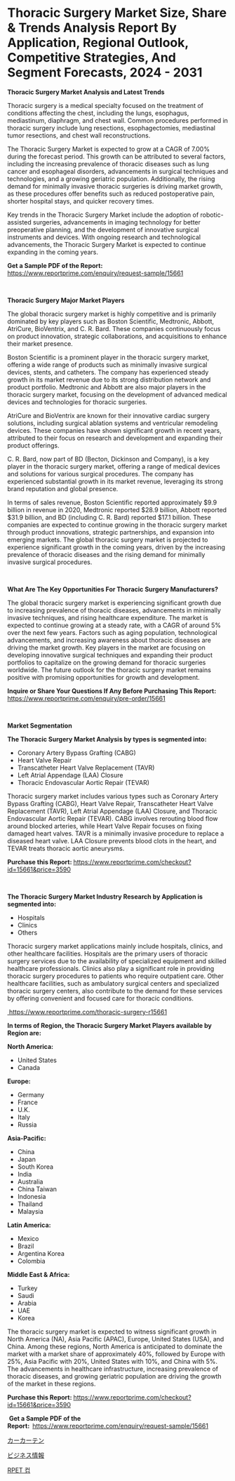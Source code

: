 <p><h1>Thoracic Surgery Market Size, Share & Trends Analysis Report By Application, Regional Outlook, Competitive Strategies, And Segment Forecasts, 2024 - 2031</h1></p><p><strong>Thoracic Surgery Market Analysis and Latest Trends</strong></p>
<p><p>Thoracic surgery is a medical specialty focused on the treatment of conditions affecting the chest, including the lungs, esophagus, mediastinum, diaphragm, and chest wall. Common procedures performed in thoracic surgery include lung resections, esophagectomies, mediastinal tumor resections, and chest wall reconstructions.</p><p>The Thoracic Surgery Market is expected to grow at a CAGR of 7.00% during the forecast period. This growth can be attributed to several factors, including the increasing prevalence of thoracic diseases such as lung cancer and esophageal disorders, advancements in surgical techniques and technologies, and a growing geriatric population. Additionally, the rising demand for minimally invasive thoracic surgeries is driving market growth, as these procedures offer benefits such as reduced postoperative pain, shorter hospital stays, and quicker recovery times.</p><p>Key trends in the Thoracic Surgery Market include the adoption of robotic-assisted surgeries, advancements in imaging technology for better preoperative planning, and the development of innovative surgical instruments and devices. With ongoing research and technological advancements, the Thoracic Surgery Market is expected to continue expanding in the coming years.</p></p>
<p><strong>Get a Sample PDF of the Report:&nbsp;</strong> <a href="https://www.reportprime.com/enquiry/request-sample/15661">https://www.reportprime.com/enquiry/request-sample/15661</a></p>
<p>&nbsp;</p>
<p><strong>Thoracic Surgery Major Market Players</strong></p>
<p><p>The global thoracic surgery market is highly competitive and is primarily dominated by key players such as Boston Scientific, Medtronic, Abbott, AtriCure, BioVentrix, and C. R. Bard. These companies continuously focus on product innovation, strategic collaborations, and acquisitions to enhance their market presence.</p><p>Boston Scientific is a prominent player in the thoracic surgery market, offering a wide range of products such as minimally invasive surgical devices, stents, and catheters. The company has experienced steady growth in its market revenue due to its strong distribution network and product portfolio. Medtronic and Abbott are also major players in the thoracic surgery market, focusing on the development of advanced medical devices and technologies for thoracic surgeries.</p><p>AtriCure and BioVentrix are known for their innovative cardiac surgery solutions, including surgical ablation systems and ventricular remodeling devices. These companies have shown significant growth in recent years, attributed to their focus on research and development and expanding their product offerings.</p><p>C. R. Bard, now part of BD (Becton, Dickinson and Company), is a key player in the thoracic surgery market, offering a range of medical devices and solutions for various surgical procedures. The company has experienced substantial growth in its market revenue, leveraging its strong brand reputation and global presence.</p><p>In terms of sales revenue, Boston Scientific reported approximately $9.9 billion in revenue in 2020, Medtronic reported $28.9 billion, Abbott reported $31.9 billion, and BD (including C. R. Bard) reported $17.1 billion. These companies are expected to continue growing in the thoracic surgery market through product innovations, strategic partnerships, and expansion into emerging markets. The global thoracic surgery market is projected to experience significant growth in the coming years, driven by the increasing prevalence of thoracic diseases and the rising demand for minimally invasive surgical procedures.</p></p>
<p>&nbsp;</p>
<p><strong>What Are The Key Opportunities For Thoracic Surgery Manufacturers?</strong></p>
<p><p>The global thoracic surgery market is experiencing significant growth due to increasing prevalence of thoracic diseases, advancements in minimally invasive techniques, and rising healthcare expenditure. The market is expected to continue growing at a steady rate, with a CAGR of around 5% over the next few years. Factors such as aging population, technological advancements, and increasing awareness about thoracic diseases are driving the market growth. Key players in the market are focusing on developing innovative surgical techniques and expanding their product portfolios to capitalize on the growing demand for thoracic surgeries worldwide. The future outlook for the thoracic surgery market remains positive with promising opportunities for growth and development.</p></p>
<p><strong>Inquire or Share Your Questions If Any Before Purchasing This Report:</strong> <a href="https://www.reportprime.com/enquiry/pre-order/15661">https://www.reportprime.com/enquiry/pre-order/15661</a></p>
<p>&nbsp;</p>
<p><strong>Market Segmentation</strong></p>
<p><strong>The Thoracic Surgery Market Analysis by types is segmented into:</strong></p>
<p><ul><li>Coronary Artery Bypass Grafting (CABG)</li><li>Heart Valve Repair</li><li>Transcatheter Heart Valve Replacement (TAVR)</li><li>Left Atrial Appendage (LAA) Closure</li><li>Thoracic Endovascular Aortic Repair (TEVAR)</li></ul></p>
<p><p>Thoracic surgery market includes various types such as Coronary Artery Bypass Grafting (CABG), Heart Valve Repair, Transcatheter Heart Valve Replacement (TAVR), Left Atrial Appendage (LAA) Closure, and Thoracic Endovascular Aortic Repair (TEVAR). CABG involves rerouting blood flow around blocked arteries, while Heart Valve Repair focuses on fixing damaged heart valves. TAVR is a minimally invasive procedure to replace a diseased heart valve. LAA Closure prevents blood clots in the heart, and TEVAR treats thoracic aortic aneurysms.</p></p>
<p><strong>Purchase this Report:&nbsp;</strong><a href="https://www.reportprime.com/checkout?id=15661&price=3590">https://www.reportprime.com/checkout?id=15661&price=3590</a></p>
<p>&nbsp;</p>
<p><strong>The Thoracic Surgery Market Industry Research by Application is segmented into:</strong></p>
<p><ul><li>Hospitals</li><li>Clinics</li><li>Others</li></ul></p>
<p><p>Thoracic surgery market applications mainly include hospitals, clinics, and other healthcare facilities. Hospitals are the primary users of thoracic surgery services due to the availability of specialized equipment and skilled healthcare professionals. Clinics also play a significant role in providing thoracic surgery procedures to patients who require outpatient care. Other healthcare facilities, such as ambulatory surgical centers and specialized thoracic surgery centers, also contribute to the demand for these services by offering convenient and focused care for thoracic conditions.</p></p>
<p><a href="https://www.reportprime.com/thoracic-surgery-r15661">&nbsp;https://www.reportprime.com/thoracic-surgery-r15661</a></p>
<p><strong>In terms of Region, the Thoracic Surgery Market Players available by Region are:</strong></p>
<p>
    <p> <strong> North America: </strong>
        <ul>
            <li>United States</li>
            <li>Canada</li>
        </ul>
        </p> 
    <p> <strong> Europe: </strong>
        <ul>
            <li>Germany</li>
            <li>France</li>
            <li>U.K.</li>
            <li>Italy</li>
            <li>Russia</li>
        </ul>
        </p> 
    <p> <strong> Asia-Pacific: </strong>
        <ul>
            <li>China</li>
            <li>Japan</li>
            <li>South Korea</li>
            <li>India</li>
            <li>Australia</li>
            <li>China Taiwan</li>
            <li>Indonesia</li>
            <li>Thailand</li>
            <li>Malaysia</li>
        </ul>
        </p> 
    <p> <strong> Latin America: </strong>
        <ul>
            <li>Mexico</li>
            <li>Brazil</li>
            <li>Argentina Korea</li>
            <li>Colombia</li>
        </ul>
        </p> 
    <p> <strong> Middle East & Africa: </strong>
        <ul>
            <li>Turkey</li>
            <li>Saudi</li>
            <li>Arabia</li>
            <li>UAE</li>
            <li>Korea</li>
        </ul>
    </p>
    </p>
<p><p>The thoracic surgery market is expected to witness significant growth in North America (NA), Asia Pacific (APAC), Europe, United States (USA), and China. Among these regions, North America is anticipated to dominate the market with a market share of approximately 40%, followed by Europe with 25%, Asia Pacific with 20%, United States with 10%, and China with 5%. The advancements in healthcare infrastructure, increasing prevalence of thoracic diseases, and growing geriatric population are driving the growth of the market in these regions.</p></p>
<p><strong>Purchase this Report: </strong><a href="https://www.reportprime.com/checkout?id=15661&price=3590">https://www.reportprime.com/checkout?id=15661&price=3590</a></p>
<p>&nbsp;<strong>Get a Sample PDF of the Report:&nbsp;&nbsp;</strong><a href="https://www.reportprime.com/enquiry/request-sample/15661">https://www.reportprime.com/enquiry/request-sample/15661</a></p>
<p><strong></strong></p>
<p><p><a href="https://medium.com/@johneahan44556754/%E3%82%AB%E3%83%BC%E3%83%86%E3%83%B3%E5%B8%82%E5%A0%B4%E3%82%B7%E3%82%A7%E3%82%A2%E3%81%AE%E9%80%B2%E5%8C%96%E3%81%A8%E5%B8%82%E5%A0%B4%E6%88%90%E9%95%B7%E3%83%88%E3%83%AC%E3%83%B3%E3%83%892024%E5%B9%B4%E3%81%8B%E3%82%892031%E5%B9%B4%E3%81%BE%E3%81%A7-3e880421c154">カーカーテン</a></p><p><a href="https://medium.com/@craigurcottrte8/%E3%83%93%E3%82%B8%E3%83%8D%E3%82%B9%E6%83%85%E5%A0%B1%E5%B8%82%E5%A0%B4%E3%83%AC%E3%83%9D%E3%83%BC%E3%83%88%E3%81%AF%E3%81%93%E3%81%AE%E5%B8%82%E5%A0%B4%E3%81%AE%E6%9C%80%E6%96%B0%E3%83%88%E3%83%AC%E3%83%B3%E3%83%89%E3%81%A8%E6%88%90%E9%95%B7%E6%A9%9F%E4%BC%9A%E3%82%92%E6%98%8E%E3%82%89%E3%81%8B%E3%81%AB%E3%81%97%E3%81%BE%E3%81%99-052c431a32aa">ビジネス情報</a></p><p><a href="https://medium.com/@lilmama456456/rpet-%EC%BB%B5-%EC%8B%9C%EC%9E%A5-%EA%B7%9C%EB%AA%A8%EB%8A%94-%EA%B8%80%EB%A1%9C%EB%B2%8C-%EC%82%B0%EC%97%85%EC%97%90%EC%84%9C-%EA%B0%80%EC%9E%A5-%EC%A2%8B%EC%9D%80-%EB%A7%88%EC%BC%80%ED%8C%85-%EC%B1%84%EB%84%90%EC%9D%84-%EB%82%98%ED%83%80%EB%83%85%EB%8B%88%EB%8B%A4-6bc6de58ac64">RPET 컵</a></p></p>